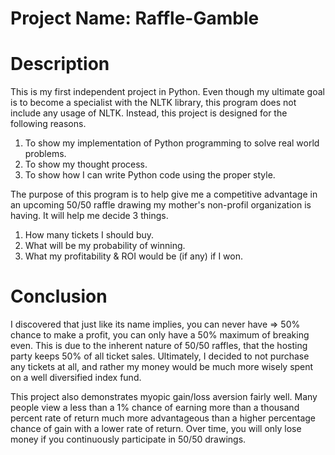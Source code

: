 # Project Name: Raffle-Gamble

# Description 
This is my first independent project in Python. Even though my ultimate goal is to become a specialist with the NLTK library, this program does not include any usage of NLTK. Instead, this project is designed for the following reasons. 
1) To show my implementation of Python programming to solve real world problems. 
2) To show my thought process. 
3) To show how I can write Python code using the proper style. 

The purpose of this program is to help give me a competitive advantage in an upcoming 50/50 raffle drawing my mother's non-profil organization is having. It will help me decide 3 things.
1) How many tickets I should buy. 
2) What will be my probability of winning. 
3) What my profitability & ROI would be (if any) if I won. 


# Conclusion
I discovered that just like its name implies, you can never have => 50% chance to make a profit, you can only have a 50% maximum of breaking even. This is due to the inherent nature of 50/50 raffles, that the hosting party keeps 50% of all ticket sales. Ultimately, I decided to not purchase any tickets at all, and rather my money would be much more wisely spent on a well diversified index fund. 

This project also demonstrates myopic gain/loss aversion fairly well. Many people view a less than a 1% chance of earning more than a thousand percent rate of return much more advantageous than a higher percentage chance of gain with a lower rate of return. Over time, you will only lose money if you continuously participate in 50/50 drawings. 
